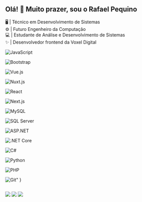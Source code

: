 ## Olá! 👋 Muito prazer, sou o Rafael Pequino
🖥️ | Técnico em Desenvolvimento de Sistemas <br/>
⚙️ | Futuro Engenheiro da Computação <br/>
💻 | Estudante de Análise e Desenvolvimento de Sistemas <br/>
✨ | Desenvolvedor frontend da Voxel Digital

<div style="display: inli_block">
  
<!-- JavaScript -->
![JavaScript](https://img.shields.io/badge/JavaScript-F7DF1E?style=for-the-badge&logo=javascript&logoColor=black)

<!-- Bootstrap -->
![Bootstrap](https://img.shields.io/badge/Bootstrap-563D7C?style=for-the-badge&logo=bootstrap&logoColor=white)

<!-- Vue.js -->
![Vue.js](https://img.shields.io/badge/Vue.js-35495E?style=for-the-badge&logo=vue.js&logoColor=4FC08D)

<!-- Nuxt.js -->
![Nuxt.js](https://img.shields.io/badge/Nuxt.js-00DC82?style=for-the-badge&logo=nuxt.js&logoColor=white)

<!-- React -->
![React](https://img.shields.io/badge/React-20232A?style=for-the-badge&logo=react&logoColor=61DAFB)

<!-- Next.js -->
![Next.js](https://img.shields.io/badge/Next.js-000000?style=for-the-badge&logo=next.js&logoColor=white)

<!-- MySQL -->
![MySQL](https://img.shields.io/badge/MySQL-00000F?style=for-the-badge&logo=mysql&logoColor=white)

<!-- SQL Server -->
![SQL Server](https://img.shields.io/badge/SQL%20Server-CC2927?style=for-the-badge&logo=microsoft-sql-server&logoColor=white)

<!-- ASP.NET -->
![ASP.NET](https://img.shields.io/badge/ASP.NET-512BD4?style=for-the-badge&logo=dotnet&logoColor=white)

<!-- .NET Core -->
![.NET Core](https://img.shields.io/badge/.NET_Core-512BD4?style=for-the-badge&logo=dotnet&logoColor=white)

<!-- C# -->
![C#](https://img.shields.io/badge/C%23-239120?style=for-the-badge&logo=csharp&logoColor=white)

<!-- Python -->
![Python](https://img.shields.io/badge/Python-3776AB?style=for-the-badge&logo=python&logoColor=white)

<!-- PHP -->
![PHP](https://img.shields.io/badge/PHP-777BB4?style=for-the-badge&logo=php&logoColor=white)

<!-- Git -->
![Git](https://img.shields.io/badge/GIT-E44C30?style=for-the-badge&logo=git&logoColor=white)"
}


##
<div> 
  <a href="https://instagram.com/rafael.pequino" target="_blank"><img src="https://img.shields.io/badge/-Instagram-%23E4405F?style=for-the-badge&logo=instagram&logoColor=white" target="_blank"></a>
  <a href = "mailto:o.rafaelpequino@gmail.com"><img src="https://img.shields.io/badge/-Gmail-%23333?style=for-the-badge&logo=gmail&logoColor=white" target="_blank"></a>
  <a href="https://www.linkedin.com/in/rafael-pequino-7b5b82209/" target="_blank"><img src="https://img.shields.io/badge/-LinkedIn-%230077B5?style=for-the-badge&logo=linkedin&logoColor=white" target="_blank"></a> 
</div>

